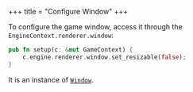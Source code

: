 +++
title = "Configure Window"
+++

To configure the game window, access it through the `EngineContext.renderer.window`:

```rust
pub fn setup(c: &mut GameContext) {
    c.engine.renderer.window.set_resizable(false);
}
```

It is an instance of [`Window`](https://docs.rs/comfy/latest/comfy/winit/window/struct.Window.html).

